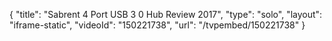 {
    "title": "Sabrent 4 Port USB 3 0 Hub Review 2017",
    "type": "solo",
    "layout": "iframe-static",
    "videoId": "150221738",
    "url": "\/tvpembed\/150221738"
}